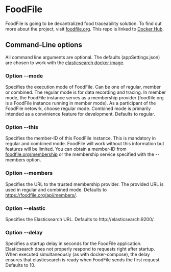 # FoodFile
FoodFile is going to be decantralized food traceability solution. To find out more about the project, visit [foodfile.org](https://foodfile.org).
This repo is linked to [Docker Hub](https://hub.docker.com/r/leonardkoll/foodfile).

## Command-Line options
All command line arguments are optional. The defaults (appSettings.json) are chosen to work with the [elasticsearch docker image](https://hub.docker.com/_/elasticsearch).

### Option --mode
Specifies the execution mode of FoodFile. Can be one of regular, member or combined. The regular mode is for data recording and tracing. In member mode, the FoodFile instance serves as a membership provider (foodfile.org is a FoodFile instance running in member mode). As a participant of the FoodFile netowrk, choose regular mode. Combined mode is primarily intended as a convinience feature for development. Defaults to regular.

### Option --this
Specifies the member-ID of this FoodFile instance. This is mandatory in regular and combined mode. FoodFile will work without this information but features will be limited. You can obtain a member-ID from [foodfile.org/membership](https://foodfile.org/membership) or the membership service specified with the --members option.

### Option --members
Specifies the URL to the trusted membership provider. The provided URL is used in regular and combined mode. Defaults to https://foodfile.org/api/members/.

### Option --elastic
Specifies the Elasticsearch URL. Defaults to http://elasticsearch:9200/.

### Option --delay
Specifies a startup delay in seconds for the FoodFile application. Elasticsearch does not properly respond to requests right after startup. When executed simultaneously (as with docker-compose), the delay ensures that elasticsearch is ready when FoodFile sends the first request. Defaults to 10.